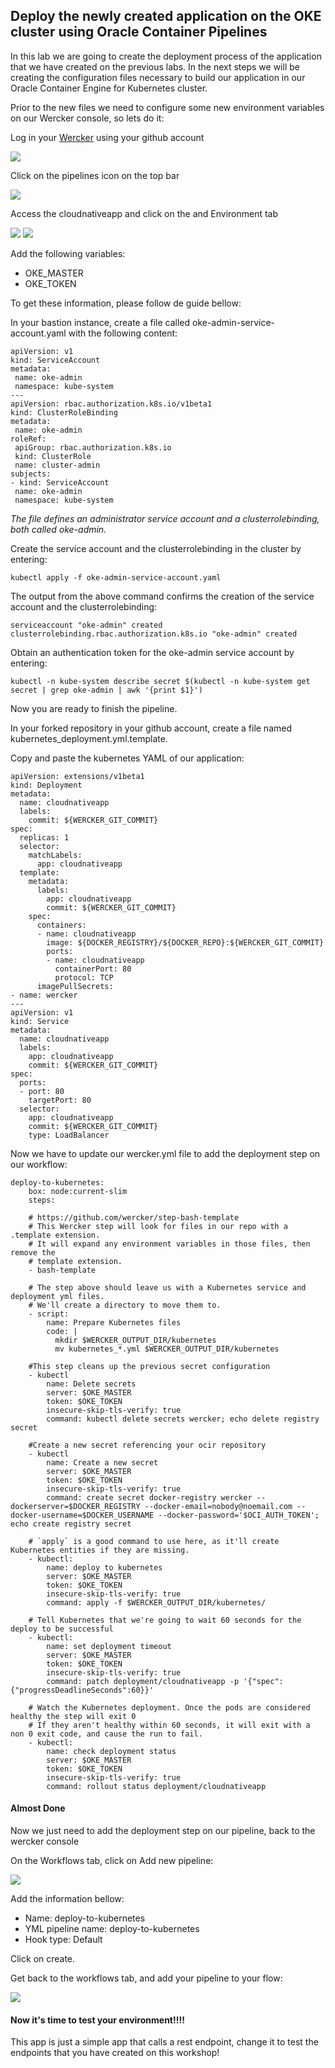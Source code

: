 ## Deploy the newly created application on the OKE cluster using Oracle Container Pipelines

In this lab we are going to create the deployment process of the application that we have created on the previous labs. In the next steps we will be creating the configuration files necessary to build our application in our Oracle Container Engine for Kubernetes cluster.

Prior to the new files we need to configure some new environment variables on our Wercker console, so lets do it:

Log in your [Wercker](app.wercker.com) using your github account

![](../lab400/images/wercker14.png)

Click on the pipelines icon on the top bar

![](images/wercker01.png)

Access the cloudnativeapp and click on the and Environment tab

![](images/wercker02.png)
![](images/wercker03.png)

Add the following variables:

* OKE_MASTER
* OKE_TOKEN

To get these information, please follow de guide bellow:

In your bastion instance, create a file called oke-admin-service-account.yaml with the following content:
 ```
 apiVersion: v1
kind: ServiceAccount
metadata:
  name: oke-admin
  namespace: kube-system
---
apiVersion: rbac.authorization.k8s.io/v1beta1
kind: ClusterRoleBinding
metadata:
  name: oke-admin
roleRef:
  apiGroup: rbac.authorization.k8s.io
  kind: ClusterRole
  name: cluster-admin
subjects:
- kind: ServiceAccount
  name: oke-admin
  namespace: kube-system
 ```

_The file defines an administrator service account and a clusterrolebinding, both called oke-admin._

Create the service account and the clusterrolebinding in the cluster by entering:
```
kubectl apply -f oke-admin-service-account.yaml 
```
The output from the above command confirms the creation of the service account and the clusterrolebinding:
```
serviceaccount "oke-admin" created
clusterrolebinding.rbac.authorization.k8s.io "oke-admin" created
```

Obtain an authentication token for the oke-admin service account by entering:
```
kubectl -n kube-system describe secret $(kubectl -n kube-system get secret | grep oke-admin | awk '{print $1}')
```

Now you are ready to finish the pipeline.

In your forked repository in your github account, create a file named kubernetes_deployment.yml.template.

Copy and paste the kubernetes YAML of our application:

```
apiVersion: extensions/v1beta1
kind: Deployment
metadata:
  name: cloudnativeapp
  labels:
    commit: ${WERCKER_GIT_COMMIT}
spec:
  replicas: 1
  selector:
    matchLabels:
      app: cloudnativeapp
  template:
    metadata:
      labels:
        app: cloudnativeapp
        commit: ${WERCKER_GIT_COMMIT}
    spec:
      containers:
      - name: cloudnativeapp
        image: ${DOCKER_REGISTRY}/${DOCKER_REPO}:${WERCKER_GIT_COMMIT}
        ports:
        - name: cloudnativeapp
          containerPort: 80
          protocol: TCP
      imagePullSecrets:
- name: wercker
---
apiVersion: v1
kind: Service
metadata:
  name: cloudnativeapp
  labels:
    app: cloudnativeapp
    commit: ${WERCKER_GIT_COMMIT}
spec:
  ports:
  - port: 80
    targetPort: 80
  selector:
    app: cloudnativeapp
    commit: ${WERCKER_GIT_COMMIT}
    type: LoadBalancer
```

Now we have to update our wercker.yml file to add the deployment step on our workflow:

```
deploy-to-kubernetes:
    box: node:current-slim
    steps:

    # https://github.com/wercker/step-bash-template
    # This Wercker step will look for files in our repo with a .template extension.
    # It will expand any environment variables in those files, then remove the
    # template extension.
    - bash-template

    # The step above should leave us with a Kubernetes service and deployment yml files.
    # We'll create a directory to move them to.
    - script:
        name: Prepare Kubernetes files
        code: |
          mkdir $WERCKER_OUTPUT_DIR/kubernetes
          mv kubernetes_*.yml $WERCKER_OUTPUT_DIR/kubernetes

    #This step cleans up the previous secret configuration
    - kubectl
        name: Delete secrets
        server: $OKE_MASTER
        token: $OKE_TOKEN
        insecure-skip-tls-verify: true
        command: kubectl delete secrets wercker; echo delete registry secret

    #Create a new secret referencing your ocir repository
    - kubectl
        name: Create a new secret
        server: $OKE_MASTER
        token: $OKE_TOKEN
        insecure-skip-tls-verify: true
        command: create secret docker-registry wercker --dockerserver=$DOCKER_REGISTRY --docker-email=nobody@noemail.com --docker-username=$DOCKER_USERNAME --docker-password='$OCI_AUTH_TOKEN'; echo create registry secret
        
    # `apply` is a good command to use here, as it'll create Kubernetes entities if they are missing.
    - kubectl:
        name: deploy to kubernetes
        server: $OKE_MASTER
        token: $OKE_TOKEN
        insecure-skip-tls-verify: true
        command: apply -f $WERCKER_OUTPUT_DIR/kubernetes/

    # Tell Kubernetes that we're going to wait 60 seconds for the deploy to be successful
    - kubectl:
        name: set deployment timeout
        server: $OKE_MASTER
        token: $OKE_TOKEN
        insecure-skip-tls-verify: true
        command: patch deployment/cloudnativeapp -p '{"spec":{"progressDeadlineSeconds":60}}'

    # Watch the Kubernetes deployment. Once the pods are considered healthy the step will exit 0
    # If they aren't healthy within 60 seconds, it will exit with a non 0 exit code, and cause the run to fail.
    - kubectl:
        name: check deployment status
        server: $OKE_MASTER
        token: $OKE_TOKEN
        insecure-skip-tls-verify: true
        command: rollout status deployment/cloudnativeapp
```

#### Almost Done

Now we just need to add the deployment step on our pipeline, back to the wercker console

On the Workflows tab, click on Add new pipeline:

![](images/wercker04.png)

Add the information bellow:

* Name: deploy-to-kubernetes
* YML pipeline name: deploy-to-kubernetes
* Hook type: Default

Click on create.

Get back to the workflows tab, and add your pipeline to your flow:

![](images/wercker05.png)

#### Now it's time to test your environment!!!!

This app is just a simple app that calls a rest endpoint, change it to test the endpoints that you have created on this workshop!

